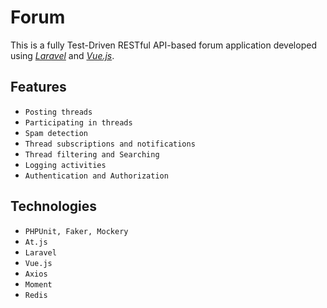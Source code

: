 Forum
=====

This is a fully Test-Driven RESTful API-based forum application developed using [*Laravel*](https://laravel.com/) and [*Vue.js*](https://vuejs.org/).


## Features
- `Posting threads`
- `Participating in threads`
- `Spam detection`
- `Thread subscriptions and notifications`
- `Thread filtering and Searching`
- `Logging activities`
- `Authentication and Authorization`

## Technologies
- `PHPUnit, Faker, Mockery`
- `At.js`
- `Laravel`
- `Vue.js`
- `Axios`
- `Moment`
- `Redis`
